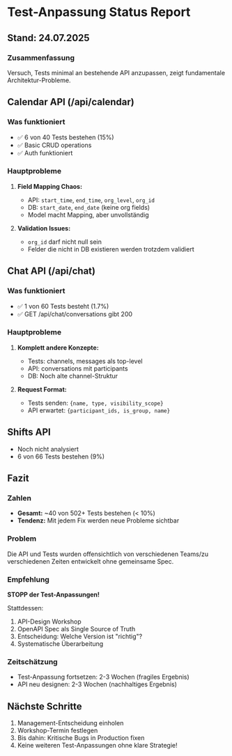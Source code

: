 # Test-Anpassung Status Report

## Stand: 24.07.2025

### Zusammenfassung

Versuch, Tests minimal an bestehende API anzupassen, zeigt fundamentale Architektur-Probleme.

## Calendar API (/api/calendar)

### Was funktioniert

- ✅ 6 von 40 Tests bestehen (15%)
- ✅ Basic CRUD operations
- ✅ Auth funktioniert

### Hauptprobleme

1. **Field Mapping Chaos:**
   - API: `start_time`, `end_time`, `org_level`, `org_id`
   - DB: `start_date`, `end_date` (keine org fields)
   - Model macht Mapping, aber unvollständig

2. **Validation Issues:**
   - `org_id` darf nicht null sein
   - Felder die nicht in DB existieren werden trotzdem validiert

## Chat API (/api/chat)

### Was funktioniert

- ✅ 1 von 60 Tests besteht (1.7%)
- ✅ GET /api/chat/conversations gibt 200

### Hauptprobleme

1. **Komplett andere Konzepte:**
   - Tests: channels, messages als top-level
   - API: conversations mit participants
   - DB: Noch alte channel-Struktur

2. **Request Format:**
   - Tests senden: `{name, type, visibility_scope}`
   - API erwartet: `{participant_ids, is_group, name}`

## Shifts API

- Noch nicht analysiert
- 6 von 66 Tests bestehen (9%)

## Fazit

### Zahlen

- **Gesamt:** ~40 von 502+ Tests bestehen (< 10%)
- **Tendenz:** Mit jedem Fix werden neue Probleme sichtbar

### Problem

Die API und Tests wurden offensichtlich von verschiedenen Teams/zu verschiedenen Zeiten entwickelt ohne gemeinsame Spec.

### Empfehlung

**STOPP der Test-Anpassungen!**

Stattdessen:

1. API-Design Workshop
2. OpenAPI Spec als Single Source of Truth
3. Entscheidung: Welche Version ist "richtig"?
4. Systematische Überarbeitung

### Zeitschätzung

- Test-Anpassung fortsetzen: 2-3 Wochen (fragiles Ergebnis)
- API neu designen: 2-3 Wochen (nachhaltiges Ergebnis)

## Nächste Schritte

1. Management-Entscheidung einholen
2. Workshop-Termin festlegen
3. Bis dahin: Kritische Bugs in Production fixen
4. Keine weiteren Test-Anpassungen ohne klare Strategie!
